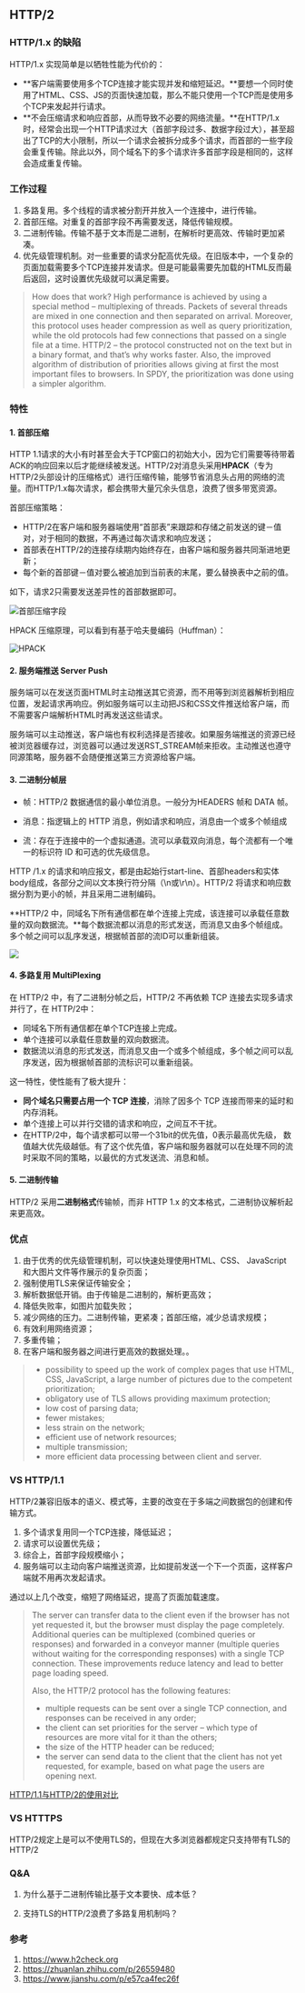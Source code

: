 ## HTTP/2

### HTTP/1.x 的缺陷

HTTP/1.x 实现简单是以牺牲性能为代价的：

+   **客户端需要使用多个TCP连接才能实现并发和缩短延迟。**要想一个同时使用了HTML、CSS、JS的页面快速加载，那么不能只使用一个TCP而是使用多个TCP来发起并行请求。
+   **不会压缩请求和响应首部，从而导致不必要的网络流量。**在HTTP/1.x 时，经常会出现一个HTTP请求过大（首部字段过多、数据字段过大），甚至超出了TCP的大小限制，所以一个请求会被拆分成多个请求，而首部的一些字段会重复传输。除此以外，同个域名下的多个请求许多首部字段是相同的，这样会造成重复传输。

### 工作过程

1.  多路复用。多个线程的请求被分割开并放入一个连接中，进行传输。
2.  首部压缩。对重复的首部字段不再需要发送，降低传输规模。
3.  二进制传输。传输不基于文本而是二进制，在解析时更高效、传输时更加紧凑。
4.  优先级管理机制。对一些重要的请求分配高优先级。在旧版本中，一个复杂的页面加载需要多个TCP连接并发请求。但是可能最需要先加载的HTML反而最后返回，这时设置优先级就可以满足需要。

>   How does that work? High performance is achieved by using a special method – multiplexing of threads. Packets of several threads are mixed in one connection and then separated on arrival. Moreover, this protocol uses header compression as well as query prioritization, while the old protocols had few connections that passed on a single file at a time. HTTP/2 – the protocol constructed not on the text but in a binary format, and that’s why works faster. Also, the improved algorithm of distribution of priorities allows giving at first the most important files to browsers. In SPDY, the prioritization was done using a simpler algorithm.

### 特性

#### 1. 首部压缩

HTTP 1.1请求的大小有时甚至会大于TCP窗口的初始大小，因为它们需要等待带着ACK的响应回来以后才能继续被发送。HTTP/2对消息头采用**HPACK**（专为HTTP/2头部设计的压缩格式）进行压缩传输，能够节省消息头占用的网络的流量。而HTTP/1.x每次请求，都会携带大量冗余头信息，浪费了很多带宽资源。

首部压缩策略：

+   HTTP/2在客户端和服务器端使用“首部表”来跟踪和存储之前发送的键－值对，对于相同的数据，不再通过每次请求和响应发送；
+   首部表在HTTP/2的连接存续期内始终存在，由客户端和服务器共同渐进地更新；
+   每个新的首部键－值对要么被追加到当前表的末尾，要么替换表中之前的值。

如下，请求2只需要发送差异性的首部数据即可。

![首部压缩字段](https://pic3.zhimg.com/80/v2-1573194744d005dd110bbeac3a9b5246_1440w.jpg)

HPACK 压缩原理，可以看到有基于哈夫曼编码（Huffman）：

![HPACK](https://img2018.cnblogs.com/blog/1249/201812/1249-20181221093723730-1731019507.png)

#### 2. 服务端推送 Server Push

服务端可以在发送页面HTML时主动推送其它资源，而不用等到浏览器解析到相应位置，发起请求再响应。例如服务端可以主动把JS和CSS文件推送给客户端，而不需要客户端解析HTML时再发送这些请求。

服务端可以主动推送，客户端也有权利选择是否接收。如果服务端推送的资源已经被浏览器缓存过，浏览器可以通过发送RST_STREAM帧来拒收。主动推送也遵守同源策略，服务器不会随便推送第三方资源给客户端。

#### 3. 二进制分帧层

-   帧：HTTP/2 数据通信的最小单位消息。一般分为HEADERS 帧和 DATA 帧。
-   消息：指逻辑上的 HTTP 消息，例如请求和响应，消息由一个或多个帧组成

-   流：存在于连接中的一个虚拟通道。流可以承载双向消息，每个流都有一个唯一的标识符 ID 和可选的优先级信息。

 HTTP /1.x 的请求和响应报文，都是由起始行start-line、首部headers和实体body组成，各部分之间以文本换行符分隔（\n或\r\n）。HTTP/2 将请求和响应数据分割为更小的帧，并且采用二进制编码。

**HTTP/2 中，同域名下所有通信都在单个连接上完成，该连接可以承载任意数量的双向数据流。**每个数据流都以消息的形式发送，而消息又由多个帧组成。多个帧之间可以乱序发送，根据帧首部的流ID可以重新组装。

![](http://upload-images.jianshu.io/upload_images/5578817-69e837e5dac1c652.png)

#### 4. 多路复用 MultiPlexing

在 HTTP/2 中，有了二进制分帧之后，HTTP/2 不再依赖 TCP 连接去实现多请求并行了，在 HTTP/2中：

+   同域名下所有通信都在单个TCP连接上完成。
+   单个连接可以承载任意数量的双向数据流。
+   数据流以消息的形式发送，而消息又由一个或多个帧组成，多个帧之间可以乱序发送，因为根据帧首部的流标识可以重新组装。

这一特性，使性能有了极大提升：

+   **同个域名只需要占用一个 TCP 连接**，消除了因多个 TCP 连接而带来的延时和内存消耗。
+   单个连接上可以并行交错的请求和响应，之间互不干扰。
+   在HTTP/2中，每个请求都可以带一个31bit的优先值，0表示最高优先级， 数值越大优先级越低。有了这个优先值，客户端和服务器就可以在处理不同的流时采取不同的策略，以最优的方式发送流、消息和帧。

#### 5. 二进制传输

HTTP/2 采用**二进制格式**传输帧，而非 HTTP 1.x 的文本格式，二进制协议解析起来更高效。

### 优点

1.  由于优秀的优先级管理机制，可以快速处理使用HTML、CSS、 JavaScript 和大图片文件等作展示的复杂页面；
2.  强制使用TLS来保证传输安全；
3.  解析数据低开销。由于传输是二进制的，解析更高效；
4.  降低失败率，如图片加载失败；
5.  减少网络的压力。二进制传输，更紧凑；首部压缩，减少总请求规模；
6.  有效利用网络资源；
7.  多重传输；
8.  在客户端和服务器之间进行更高效的数据处理。。

>   +   possibility to speed up the work of complex pages that use HTML, CSS, JavaScript, a large number of pictures due to the competent prioritization;
>   +   obligatory use of TLS allows providing maximum protection;
>   +   low cost of parsing data;
>   +   fewer mistakes;
>   +   less strain on the network;
>   +   efficient use of network resources;
>   +   multiple transmission;
>   +   more efficient data processing between client and server.



### VS HTTP/1.1

HTTP/2兼容旧版本的语义、模式等，主要的改变在于多端之间数据包的创建和传输方式。

1.  多个请求复用同一个TCP连接，降低延迟；
2.  请求可以设置优先级；
3.  综合上，首部字段规模缩小；
4.  服务端可以主动向客户端推送资源，比如提前发送一个下一个页面，这样客户端就不用再次发起请求。

通过以上几个改变，缩短了网络延迟，提高了页面加载速度。

>   The server can transfer data to the client even if the browser has not yet requested it, but the browser must display the page completely. Additional queries can be multiplexed (combined queries or responses) and forwarded in a conveyor manner (multiple queries without waiting for the corresponding responses) with a single TCP connection. These improvements reduce latency and lead to better page loading speed.
>
>   Also, the HTTP/2 protocol has the following features:
>
>   +   multiple requests can be sent over a single TCP connection, and responses can be received in any order;
>   +   the client can set priorities for the server – which type of resources are more vital for it than the others;
>   +   the size of the HTTP header can be reduced;
>   +   the server can send data to the client that the client has not yet requested, for example, based on what page the users are opening next.



[HTTP/1.1与HTTP/2的使用对比](https://http2.akamai.com/demo)

### VS HTTTPS

HTTP/2规定上是可以不使用TLS的，但现在大多浏览器都规定只支持带有TLS的HTTP/2



### Q&A

1.  为什么基于二进制传输比基于文本要快、成本低？

2.  支持TLS的HTTP/2浪费了多路复用机制吗？

### 

### 参考

1.  https://www.h2check.org
2.  https://zhuanlan.zhihu.com/p/26559480
3.  https://www.jianshu.com/p/e57ca4fec26f